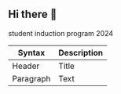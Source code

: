 ## Hi there 👋
student induction program 2024         

| Syntax | Description |
| ----------- | ----------- |
| Header | Title |
| Paragraph | Text |

